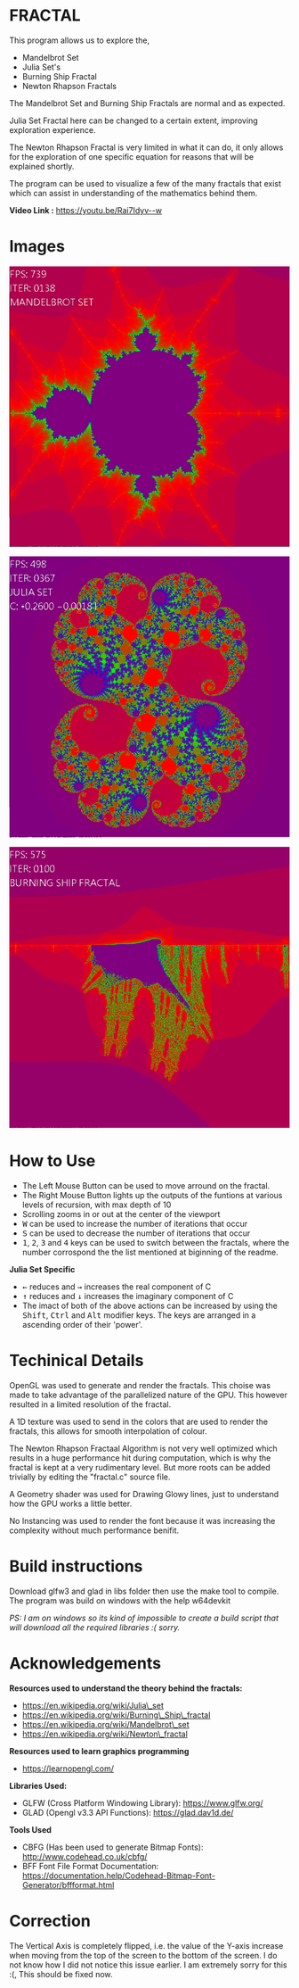 # FRACTAL

This program allows us to explore the,

* Mandelbrot Set
* Julia Set's
* Burning Ship Fractal
* Newton Rhapson Fractals

The Mandelbrot Set and Burning Ship Fractals are normal and as expected.

Julia Set Fractal here can be changed to a certain extent, improving exploration experience.

The Newton Rhapson Fractal is very limited in what it can do, it only allows for the exploration of
one specific equation for reasons that will be explained shortly.

The program can be used to visualize a few of the many fractals that exist which can assist in understanding
of the mathematics behind them.

**Video Link :** https://youtu.be/Rai7Idyv--w

# Images

![Mandelbrot Set](imgs/mandel.PNG)

![Julia Set](imgs/julia.PNG)

![Burning Ship Fractal](imgs/Burning.PNG)

# How to Use

* The Left Mouse Button can be used to move arround on the fractal.
* The Right Mouse Button lights up the outputs of the funtions at various levels of recursion, with max depth of 10
* Scrolling zooms in or out at the center of the viewport
* <kbd>W</kbd> can be used to increase the number of iterations that occur
* <kbd>S</kbd> can be used to decrease the number of iterations that occur
* <kbd>1</kbd>, <kbd>2</kbd>, <kbd>3</kbd> and <kbd>4</kbd> keys can be used to switch between the fractals, where the number corrospond the the list mentioned at
biginning of the readme.

**Julia Set Specific**
* <kbd>←</kbd> reduces and <kbd>→</kbd> increases the real component of C
* <kbd>↑</kbd> reduces and <kbd>↓</kbd> increases the imaginary component of C
* The imact of both of the above actions can be increased by using the <kbd>Shift</kbd>, <kbd>Ctrl</kbd> and <kbd>Alt</kbd>
modifier keys. The keys are arranged in a ascending order of their 'power'.

# Techinical Details

OpenGL was used to generate and render the fractals. This choise was made to take advantage of the parallelized nature
of the GPU. This however resulted in a limited resolution of the fractal.

A 1D texture was used to send in the colors that are used to render the fractals, this allows for smooth interpolation
of colour.

The Newton Rhapson Fractaal Algorithm is not very well optimized which results in a huge performance hit during computation,
which is why the fractal is kept at a very rudimentary level. But more roots can be added trivially by editing the "fractal.c"
source file.

A Geometry shader was used for Drawing Glowy lines, just to understand how the GPU works a little better.

No Instancing was used to render the font because it was increasing the complexity without much performance benifit.

# Build instructions

Download glfw3 and glad in libs folder then use the make tool to compile.
The program was build on windows with the help w64devkit

*PS: I am on windows so its kind of impossible to create a build script that
will download all the required libraries :( sorry.*

# Acknowledgements

**Resources used to understand the theory behind the fractals:**

* https://en.wikipedia.org/wiki/Julia\_set
* https://en.wikipedia.org/wiki/Burning\_Ship\_fractal
* https://en.wikipedia.org/wiki/Mandelbrot\_set
* https://en.wikipedia.org/wiki/Newton\_fractal

**Resources used to learn graphics programming**

* https://learnopengl.com/

**Libraries Used:**

* GLFW (Cross Platform Windowing Library): https://www.glfw.org/
* GLAD (Opengl v3.3 API Functions): https://glad.dav1d.de/

**Tools Used**

* CBFG (Has been used to generate Bitmap Fonts): http://www.codehead.co.uk/cbfg/
* BFF Font File Format Documentation: https://documentation.help/Codehead-Bitmap-Font-Generator/bffformat.html

# Correction

The Vertical Axis is completely flipped, i.e. the value of the Y-axis increase when moving from the top of the screen to the bottom of the screen.
I do not know how I did not notice this issue earlier. I am extremely sorry for this :(, This should be fixed now.
